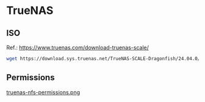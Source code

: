 # TrueNAS

## ISO
Ref.: https://www.truenas.com/download-truenas-scale/

```sh
wget https://download.sys.truenas.net/TrueNAS-SCALE-Dragonfish/24.04.0/TrueNAS-SCALE-24.04.0.iso
```

## Permissions

[truenas-nfs-permissions.png](truenas-nfs-permissions.png)
